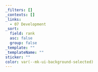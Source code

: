 ```yaml
---
_filters: []
_contexts: []
_links:
  - 07 Development
_sort:
  field: rank
  asc: false
  group: false
_template: ""
_templateName: ""
sticker: ""
color: var(--mk-ui-background-selected)
---
```

